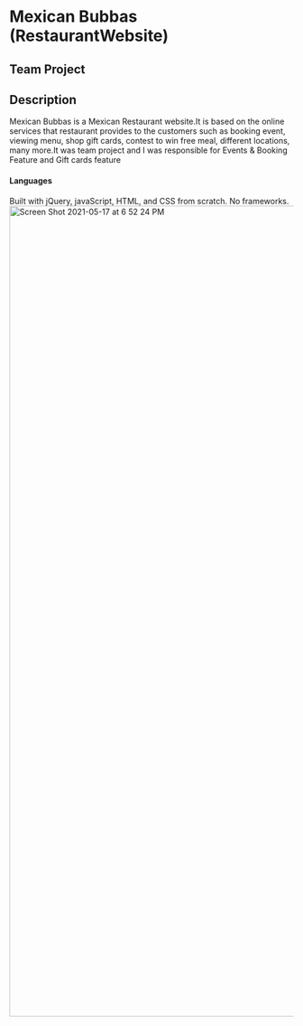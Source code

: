 # Mexican Bubbas (RestaurantWebsite)
## Team Project
## Description
Mexican Bubbas is a Mexican Restaurant website.It is based on the online services that restaurant provides to the customers such as booking event, viewing menu, shop gift cards, contest to win free meal, different locations, many more.It was team project and I was responsible for Events & Booking Feature and Gift cards feature
#### Languages 
Built with jQuery, javaScript, HTML, and CSS from scratch. No frameworks.
<img width="1435" alt="Screen Shot 2021-05-17 at 6 52 24 PM" src="https://user-images.githubusercontent.com/71792075/119274630-e12eb300-bbde-11eb-915a-51f6a42feb16.png">
